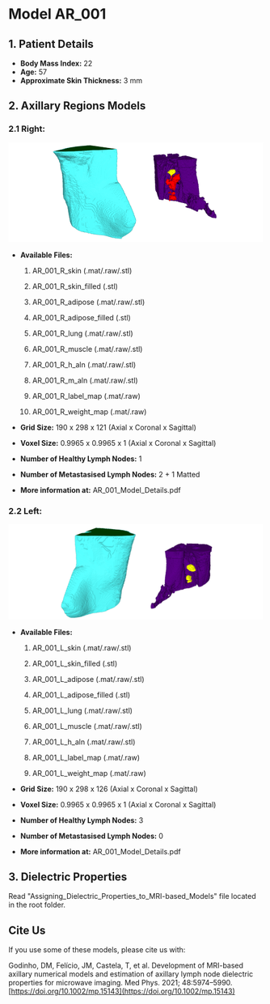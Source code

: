 # Model AR_001


## 1.	Patient Details

* **Body Mass Index:** 22
* **Age:** 57
* **Approximate Skin Thickness:** 3 mm

## 2.	Axillary Regions Models
### 2.1	Right:

![AR_001_3D_R](../images/AR_001_3D_R.PNG)

* **Available Files:**
	1.	AR_001_R_skin (.mat/.raw/.stl)
	2.	AR_001_R_skin_filled (.stl)
	3.	AR_001_R_adipose (.mat/.raw/.stl)
	4.	AR_001_R_adipose_filled (.stl)
	5.	AR_001_R_lung (.mat/.raw/.stl)
	6.	AR_001_R_muscle (.mat/.raw/.stl)
	7.	AR_001_R_h_aln (.mat/.raw/.stl)
	8.	AR_001_R_m_aln (.mat/.raw/.stl)

	9.	AR_001_R_label_map (.mat/.raw)
	10.	AR_001_R_weight_map (.mat/.raw)

* **Grid Size:** 190 x 298 x 121 (Axial x Coronal x Sagittal)
* **Voxel Size:** 0.9965 x 0.9965 x 1 (Axial x Coronal x Sagittal)
* **Number of Healthy Lymph Nodes:** 1
* **Number of Metastasised Lymph Nodes:** 2 + 1 Matted

* **More information at:** AR_001_Model_Details.pdf

### 2.2	Left:

![AR_001_3D_L](../images/AR_001_3D_L.PNG)

* **Available Files:**
	1.	AR_001_L_skin (.mat/.raw/.stl)
	2.	AR_001_L_skin_filled (.stl)
	3.	AR_001_L_adipose (.mat/.raw/.stl)
	4.	AR_001_L_adipose_filled (.stl)
	5.	AR_001_L_lung (.mat/.raw/.stl)
	6.	AR_001_L_muscle (.mat/.raw/.stl)
	7.	AR_001_L_h_aln (.mat/.raw/.stl)

	8.	AR_001_L_label_map (.mat/.raw)
	9.	AR_001_L_weight_map (.mat/.raw)

* **Grid Size:** 190 x 298 x 126 (Axial x Coronal x Sagittal)
* **Voxel Size:** 0.9965 x 0.9965 x 1 (Axial x Coronal x Sagittal)
* **Number of Healthy Lymph Nodes:** 3
* **Number of Metastasised Lymph Nodes:** 0

* **More information at:** AR_001_Model_Details.pdf

## 3.	Dielectric Properties

Read "Assigning_Dielectric_Properties_to_MRI-based_Models" file located in the root folder.

## Cite Us

If you use some of these models, please cite us with:

Godinho, DM, Felício, JM, Castela, T, et al. Development of MRI-based axillary numerical models and estimation of axillary lymph node dielectric properties for microwave imaging. Med Phys. 2021; 48:5974–5990. [https://doi.org/10.1002/mp.15143](https://doi.org/10.1002/mp.15143)